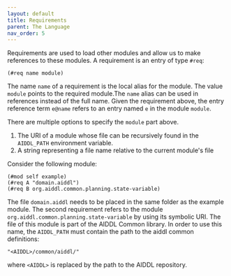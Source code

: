 ```yaml
---
layout: default
title: Requirements
parent: The Language
nav_order: 5
---
```


Requirements are used to load other modules and allow us to make references to
these modules.  A requirement is an entry of type `#req`:

    (#req name module)

The name `name` of a requirement is the local alias for the module. The value
`module` points to the required module.The `name` alias can be used in
references instead of the full name. Given the requirement above, the entry
reference term `e@name` refers to an entry named `e` in the module `module`.

There are multiple options to specify the `module` part above.

1. The URI of a module whose file can be recursively found in the `AIDDL_PATH` environment variable.
2. A string representing a file name relative to the current module's file

Consider the following module:

    (#mod self example)
    (#req A "domain.aiddl")
    (#req B org.aiddl.common.planning.state-variable)
    
The file `domain.aiddl` needs to be placed in the same folder as the example
module. The second requirement refers to the module
`org.aiddl.common.planning.state-variable` by using its symbolic URI.  The file
of this module is part of the AIDDL Common library. In order to use this name,
the `AIDDL_PATH` must contain the path to the aiddl common definitions:

    "<AIDDL>/common/aiddl/"
    
where `<AIDDL>` is replaced by the path to the AIDDL repository.

